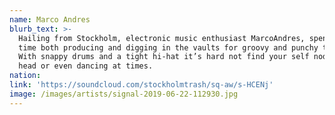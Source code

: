 ```yaml
---
name: Marco Andres
blurb_text: >-
  Hailing from Stockholm, electronic music enthusiast MarcoAndres, spends his
  time both producing and digging in the vaults for groovy and punchy tunes.
  With snappy drums and a tight hi-hat it’s hard not find your self nodding your
  head or even dancing at times.
nation:
link: 'https://soundcloud.com/stockholmtrash/sq-aw/s-HCENj'
image: /images/artists/signal-2019-06-22-112930.jpg
---
```


